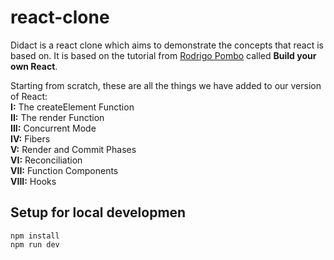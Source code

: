 # react-clone

Didact is a react clone which aims to demonstrate the concepts that react is based on. It is based on the tutorial from [Rodrigo Pombo](https://pomb.us/build-your-own-react/) called **Build your own React**.

Starting from scratch, these are all the things we have added to our version of React:  
**I:** The createElement Function  
**II:** The render Function  
**III:** Concurrent Mode  
**IV:** Fibers  
**V:** Render and Commit Phases  
**VI:** Reconciliation  
**VII:** Function Components  
**VIII:** Hooks

## Setup for local developmen
 
```
npm install
npm run dev
```
